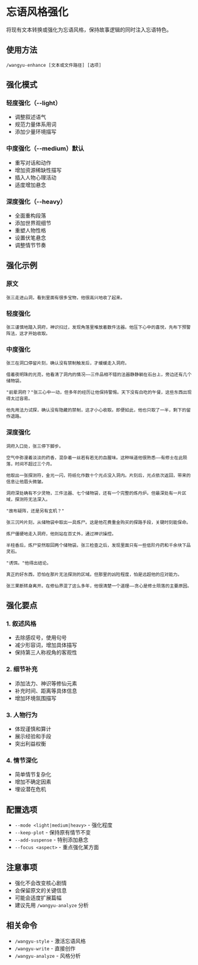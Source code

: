 # 忘语风格强化

将现有文本转换或强化为忘语风格，保持故事逻辑的同时注入忘语特色。

## 使用方法

```
/wangyu-enhance [文本或文件路径] [选项]
```

## 强化模式

### 轻度强化（--light）
- 调整叙述语气
- 规范力量体系用词
- 添加少量环境描写

### 中度强化（--medium）默认
- 重写对话和动作
- 增加资源稀缺性描写
- 插入人物心理活动
- 适度增加悬念

### 深度强化（--heavy）
- 全面重构段落
- 添加世界观细节
- 重塑人物性格
- 设置伏笔悬念
- 调整情节节奏

## 强化示例

### 原文
```
张三走进山洞，看到里面有很多宝物，他很高兴地收了起来。
```

### 轻度强化
```
张三谨慎地踏入洞府，神识扫过，发现角落里堆放着数件法器。他压下心中的喜悦，先布下预警阵法，这才开始收取。
```

### 中度强化
```
张三在洞口停留片刻，确认没有禁制触发后，才缓缓走入洞府。

借着夜明珠的光亮，他看清了洞内的情况——三件品相不错的法器静静躺在石台上，旁边还有几个储物袋。

"前辈洞府？"张三心中一动，但多年的经历让他保持警惕。天下没有白吃的午餐，这些东西出现得太过容易。

他先用法力试探，确认没有隐藏的禁制，这才小心收取。即便如此，他也只取了一半，剩下的留作退路。
```

### 深度强化
```
洞府入口处，张三停下脚步。

空气中弥漫着淡淡的药香，混杂着一丝若有若无的血腥味。这种味道他很熟悉——有修士在此陨落，时间不超过三个月。

他取出一张探测符，金光一闪，符纸化作数十个光点没入洞内。片刻后，光点依次返回，带来的信息让他眉头微皱。

洞府深处确有不少灵物，三件法器、七个储物袋，还有一个完整的炼丹炉。但最深处有一片区域，探测符无法深入。

"故布疑阵，还是另有玄机？"

张三沉吟片刻，从储物袋中取出一具炼尸。这是他花费重金购买的探路手段，关键时刻能保命。

炼尸僵硬地走入洞府，他则站在百丈外，通过神识操控。

半柱香后，炼尸安然取回两个储物袋。张三检查之后，发现里面只有一些低阶丹药和千余块下品灵石。

"诱饵。"他得出结论。

真正的好东西，恐怕在那片无法探测的区域。但那里的凶险程度，怕是远超他的应对能力。

张三果断转身离开。在修仙界混了这么多年，他很清楚一个道理——贪心是修士陨落的主要原因。
```

## 强化要点

### 1. 叙述风格
- 去除感叹号，使用句号
- 减少形容词，增加具体描写
- 保持第三人称视角的客观性

### 2. 细节补充
- 添加法力、神识等修仙元素
- 补充时间、距离等具体信息
- 增加环境氛围描写

### 3. 人物行为
- 体现谨慎和算计
- 展示经验和手段
- 突出利益权衡

### 4. 情节深化
- 简单情节复杂化
- 增加不确定因素
- 埋设潜在危机

## 配置选项

- `--mode <light|medium|heavy>` - 强化程度
- `--keep-plot` - 保持原有情节不变
- `--add-suspense` - 特别添加悬念
- `--focus <aspect>` - 重点强化某方面

## 注意事项

- 强化不会改变核心剧情
- 会保留原文的关键信息
- 可能会适度扩展篇幅
- 建议先用 `/wangyu-analyze` 分析

## 相关命令

- `/wangyu-style` - 激活忘语风格
- `/wangyu-write` - 直接创作
- `/wangyu-analyze` - 风格分析
